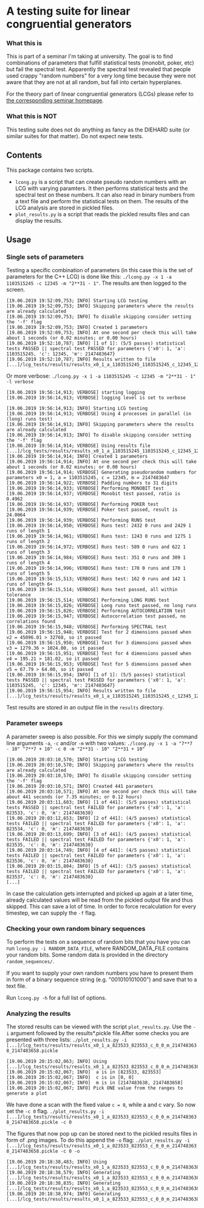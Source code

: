 # A testing suite for linear congruential generators

### What this is

This is part of a seminar I'm taking at university. The goal is to find
combinations of parameters that fulfill statistical tests (monobit, poker, etc)
but fail the spectral test. Apparently the spectral test revealed that people
used crappy "random numbers" for a very long time because they were not aware
that they are not at all random, but fall into certain hyperplanes.

For the theory part of linear congruential generators (LCGs) please refer to [the corresponding seminar homepage](https://zufallsmaschiness19.github.io/LCG/lcg.html).

### What this is NOT

This testing suite does not do anything as fancy as the DIEHARD suite (or
similar suites for that matter). Do not expect new tests.

## Contents

This package contains two scripts.
 * ```lcong.py``` is a script that can create pseudo random numbers with an LCG with varying paramters. It then performs statistical tests and the spectral test on these numbers. It can also read in binary numbers from a text file and perform the statistical tests on them. The results of the LCG analysis are stored in pickled files.
 * ```plot_results.py``` is a script that reads the pickled results files and can display the results.

## Usage

### Single sets of parameters

Testing a specific combination of parameters (in this case this is the set of parameters for the C++ LCG) is done like this: ```./lcong.py -x 1 -a 1103515245 -c 12345 -m "2**31 - 1"```. The results are then logged to the screen.
```
[19.06.2019 19:52:09,753; INFO] Starting LCG testing
[19.06.2019 19:52:09,753; INFO] Skipping parameters where the results are already calculated
[19.06.2019 19:52:09,753; INFO] To disable skipping consider setting the '-f' flag
[19.06.2019 19:52:09,753; INFO] Created 1 parameters
[19.06.2019 19:52:09,753; INFO] At one second per check this will take about 1 seconds (or 0.02 minutes; or 0.00 hours)
[19.06.2019 19:52:10,787; INFO] [1 of 1]: (5/5 passes) statistical tests PASSED || spectral test PASSED for parameters {'x0': 1, 'a': 1103515245, 'c': 12345, 'm': 2147483647}
[19.06.2019 19:52:10,787; INFO] Results written to file [...]/lcg_tests/results/results_x0_1_a_1103515245_1103515245_c_12345_12345_m_2147483647_2147483647.pickle
```

Or more verbose:
```./lcong.py -x 1 -a 1103515245 -c 12345 -m "2**31 - 1" -l verbose```

```
[19.06.2019 19:56:14,913; VERBOSE] starting logging
[19.06.2019 19:56:14,913; VERBOSE] logging level is set to verbose

[19.06.2019 19:56:14,913; INFO] Starting LCG testing
[19.06.2019 19:56:14,913; VERBOSE] Using 4 processes in parallel (in (long) runs test)
[19.06.2019 19:56:14,913; INFO] Skipping parameters where the results are already calculated
[19.06.2019 19:56:14,913; INFO] To disable skipping consider setting the '-f' flag
[19.06.2019 19:56:14,914; VERBOSE] Using results file [...]/lcg_tests/results/results_x0_1_a_1103515245_1103515245_c_12345_12345_m_2147483647_2147483647.pickle
[19.06.2019 19:56:14,914; INFO] Created 1 parameters
[19.06.2019 19:56:14,914; INFO] At one second per check this will take about 1 seconds (or 0.02 minutes; or 0.00 hours)
[19.06.2019 19:56:14,914; VERBOSE] Generating pseudorandom numbers for parameters x0 = 1, a = 1103515245, c = 12345, m = 2147483647
[19.06.2019 19:56:14,922; VERBOSE] Padding numbers to 31 digits
[19.06.2019 19:56:14,933; VERBOSE] Performing MONOBIT test
[19.06.2019 19:56:14,937; VERBOSE] Monobit test passed, ratio is 0.4962
[19.06.2019 19:56:14,937; VERBOSE] Performing POKER test
[19.06.2019 19:56:14,939; VERBOSE] Poker test passed, result is 24.0064
[19.06.2019 19:56:14,939; VERBOSE] Performing RUNS test
[19.06.2019 19:56:14,950; VERBOSE] Runs test: 2432 0 runs and 2429 1 runs of length 1
[19.06.2019 19:56:14,961; VERBOSE] Runs test: 1243 0 runs and 1275 1 runs of length 2
[19.06.2019 19:56:14,972; VERBOSE] Runs test: 589 0 runs and 622 1 runs of length 3
[19.06.2019 19:56:14,984; VERBOSE] Runs test: 351 0 runs and 309 1 runs of length 4
[19.06.2019 19:56:14,996; VERBOSE] Runs test: 170 0 runs and 170 1 runs of length 5
[19.06.2019 19:56:15,513; VERBOSE] Runs test: 162 0 runs and 142 1 runs of length 6+
[19.06.2019 19:56:15,514; VERBOSE] Runs test passed, all within tolerance
[19.06.2019 19:56:15,514; VERBOSE] Performing LONG RUNS test
[19.06.2019 19:56:15,826; VERBOSE] Long runs test passed, no long runs
[19.06.2019 19:56:15,826; VERBOSE] Performing AUTOCORRELATION test
[19.06.2019 19:56:15,947; VERBOSE] Autocorrelation test passed, no correlations found
[19.06.2019 19:56:15,948; VERBOSE] Performing SPECTRAL test
[19.06.2019 19:56:15,948; VERBOSE] Test for 2 dimensions passed when v2 = 45096.01 > 32768, so it passed
[19.06.2019 19:56:15,950; VERBOSE] Test for 3 dimensions passed when v3 = 1279.36 > 1024.00, so it passed
[19.06.2019 19:56:15,951; VERBOSE] Test for 4 dimensions passed when v4 = 195.21 > 181.02, so it passed
[19.06.2019 19:56:15,953; VERBOSE] Test for 5 dimensions passed when v5 = 67.79 > 64.00, so it passed
[19.06.2019 19:56:15,954; INFO] [1 of 1]: (5/5 passes) statistical tests PASSED || spectral test PASSED for parameters {'x0': 1, 'a': 1103515245, 'c': 12345, 'm': 2147483647}
[19.06.2019 19:56:15,954; INFO] Results written to file [...]/lcg_tests/results/results_x0_1_a_1103515245_1103515245_c_12345_12345_m_2147483647_2147483647.pickle
```

Test results are stored in an output file in the ```results``` directory.

### Parameter sweeps

A parameter sweep is also possible. For this we simply supply the command line arguments ```-a```, ```-c``` and/or ```-m``` with two values: ```./lcong.py -x 1 -a "7**7 - 10" "7**7 + 10" -c 0 -m "2**31 - 10" "2**31 + 10"```

```
[19.06.2019 20:03:10,570; INFO] Starting LCG testing
[19.06.2019 20:03:10,570; INFO] Skipping parameters where the results are already calculated
[19.06.2019 20:03:10,570; INFO] To disable skipping consider setting the '-f' flag
[19.06.2019 20:03:10,571; INFO] Created 441 parameters
[19.06.2019 20:03:10,571; INFO] At one second per check this will take about 441 seconds (or 7.35 minutes; or 0.12 hours)
[19.06.2019 20:03:11,603; INFO] [1 of 441]: (5/5 passes) statistical tests PASSED || spectral test FAILED for parameters {'x0': 1, 'a': 823533, 'c': 0, 'm': 2147483638}
[19.06.2019 20:03:12,653; INFO] [2 of 441]: (4/5 passes) statistical tests FAILED || spectral test FAILED for parameters {'x0': 1, 'a': 823534, 'c': 0, 'm': 2147483638}
[19.06.2019 20:03:13,699; INFO] [3 of 441]: (4/5 passes) statistical tests FAILED || spectral test FAILED for parameters {'x0': 1, 'a': 823535, 'c': 0, 'm': 2147483638}
[19.06.2019 20:03:14,749; INFO] [4 of 441]: (4/5 passes) statistical tests FAILED || spectral test FAILED for parameters {'x0': 1, 'a': 823536, 'c': 0, 'm': 2147483638}
[19.06.2019 20:03:15,804; INFO] [5 of 441]: (3/5 passes) statistical tests FAILED || spectral test FAILED for parameters {'x0': 1, 'a': 823537, 'c': 0, 'm': 2147483638}
[...]
```

In case the calculation gets interrupted and picked up again at a later time, already calculated values will be read from the pickled output file and thus skipped. This can save a lot of time. In order to force recalculation for every timestep, we can supply the ```-f``` flag.

### Checking your own random binary sequences

To perform the tests on a sequence of random bits that you have you can run
```lcong.py -i RANDOM_DATA_FILE```, where RANDOM_DATA_FILE contains
your random bits. Some random data is provided in the directory ```random_sequences/```.

If you want to supply your own random numbers you have to present them in form of a binary sequence string (e.g. "001010101000") and save that to a text file.

Run ```lcong.py -h``` for a full list of options.

### Analyzing the results

The stored results can be viewed with the script ```plot_results.py```. Use the ```-i``` argument followed by the results*.pickle file.After some checks you are presented with three lists: ```./plot_results.py -i [...]/lcg_tests/results/results_x0_1_a_823533_823553_c_0_0_m_2147483638_2147483658.pickle```

```
[19.06.2019 20:15:02,063; INFO] Using [...]/lcg_tests/results/results_x0_1_a_823533_823553_c_0_0_m_2147483638_2147483658.pickle
[19.06.2019 20:15:02,067; INFO]  a is in [823533, 823553]
[19.06.2019 20:15:02,067; INFO]  c is in [0, 0]
[19.06.2019 20:15:02,067; INFO]  m is in [2147483638, 2147483658]
[19.06.2019 20:15:02,067; INFO] Pick ONE value from the ranges to generate a plot
```

We have done a scan with the fixed value ```c = 0```, while a and c vary. So now set the ```-c 0``` flag.
```./plot_results.py -i [...]/lcg_tests/results/results_x0_1_a_823533_823553_c_0_0_m_2147483638_2147483658.pickle -c 0```

The figures that now pop up can be stored next to the pickled results files in form of .png images. To do this append the ```-o``` flag: ```./plot_results.py -i [...]/lcg_tests/results/results_x0_1_a_823533_823553_c_0_0_m_2147483638_2147483658.pickle -c 0 -o```

```
[19.06.2019 20:18:38,483; INFO] Using [...]/lcg_tests/results/results_x0_1_a_823533_823553_c_0_0_m_2147483638_2147483658.pickle
[19.06.2019 20:18:38,579; INFO] Generating [...]/lcg_tests/results/results_x0_1_a_823533_823553_c_0_0_m_2147483638_2147483658_statistical_c_is_0.png
[19.06.2019 20:18:38,835; INFO] Generating [...]/lcg_tests/results/results_x0_1_a_823533_823553_c_0_0_m_2147483638_2147483658_spectral_c_is_0.png
[19.06.2019 20:18:38,974; INFO] Generating [...]/lcg_tests/results/results_x0_1_a_823533_823553_c_0_0_m_2147483638_2147483658_spectral_if_statistical_c_is_0.png
```

